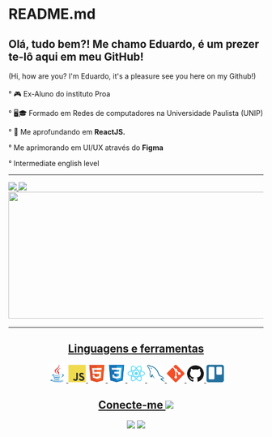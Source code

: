 # README.md

## Olá, tudo bem?! Me chamo Eduardo, é um prezer te-lô aqui em meu GitHub!
  (Hi, how are you? I'm Eduardo, it's a pleasure see you here on my Github!)<br>
     <br>
° 🎮 Ex-Aluno do instituto Proa

° 🖥️🎓 Formado em Redes de computadores na Universidade Paulista (UNIP)

° 🚀 Me aprofundando em <strong>ReactJS.</strong>

°    Me aprimorando em UI/UX através do <strong>Figma</strong>

°    Intermediate english level





<div>
<hr>
<a href="https://www.linkedin.com/in/eduardo-avelino-74043a204/">
<img height="160em" src="https://github-readme-stats.vercel.app/api?username=Ed-18&show_icons=true&theme=vision-friendly-dark&include_all_commits=true&count_private=true"/>
<img height="160em" src="https://github-readme-stats.vercel.app/api/top-langs/?username=Ed-18&layout=compact&langs_count=7&theme=vision-friendly-dark"/>
<img height="250em" width="530em" src = "https://github-readme-stats.vercel.app/api/wakatime?username=Ed-18&layout=compact&hide_title=true&hide_border=true&count_private=true&theme=vision-friendly-dark">
<hr>
</div>
<h2 align="center">Linguagens e ferramentas</h2>
<p align="center">
<img height="36em" src="https://github.com/CR10L02k/imagens/blob/main/icons/java/java-original.svg"/>


<img height="35em" src="https://github.com/CR10L02k/imagens/blob/main/icons/javascript/javascript-original.svg"/>
<img height="35em" src="https://github.com/CR10L02k/imagens/blob/main/icons/html5/html5-original.svg"/>
<img height="35em" src="https://github.com/CR10L02k/imagens/blob/main/icons/css3/css3-original.svg"/>
<img height="35em" src="https://github.com/CR10L02k/imagens/blob/main/icons/react/react-original.svg"/>
<img height="35em" src="https://github.com/CR10L02k/imagens/blob/main/icons/mysql/mysql-original.svg"/>



<img height="35em" src="https://github.com/CR10L02k/imagens/blob/main/icons/git/git-original.svg"/>
<img height="35em" src="https://github.com/CR10L02k/imagens/blob/main/icons/github/github-original.svg"/>
<img height="35em" src="https://github.com/CR10L02k/imagens/blob/main/icons/trello/trello-plain.svg"/>




<!--<img height="35em" src=""/>
<img height="35em" src=""/> -->
</p>
<div align="center">
<h2 align="center">Conecte-me <img src="https://media0.giphy.com/media/jqNPzdTTxQfOgOqpO4/source.gif" width="20"></h2>
<a href="https://www.facebook.com/eduardo.jaegar" target="_blank"><img src="https://img.shields.io/badge/Facebook-1877F2?style=for-the-badge&logo=facebook&logoColor=white" target="_blank"></a>
<a href="https://www.linkedin.com/in/eduardo-avelino-74043a204/" target="_blank"><img src="https://img.shields.io/badge/-LinkedIn-%230077B5?style=for-the-badge&logo=linkedin&logoColor=white" target="_blank"></a>
</div>
